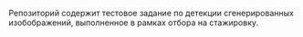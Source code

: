 Репозиторий содержит тестовое задание по детекции сгенерированных изобображений, выполненное в рамках отбора на стажировку. 
